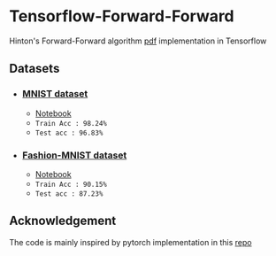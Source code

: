 # Tensorflow-Forward-Forward

Hinton's Forward-Forward algorithm [pdf](https://www.cs.toronto.edu/~hinton/FFA13.pdf) implementation in Tensorflow

## Datasets
*  ### [MNIST dataset](./MNIST/)
   *  [Notebook](./MNIST/Main.ipynb)
   *  `Train Acc : 98.24%`
   *  `Test acc : 96.83%`

*  ### [Fashion-MNIST dataset](./Fashion-MNIST/)
   *  [Notebook](./Fashion-MNIST/Main.ipynb)
   *  `Train Acc : 90.15%`
   *  `Test acc : 87.23%`

## Acknowledgement 
The code is mainly inspired by pytorch implementation in this [repo](https://github.com/mohammadpz/pytorch_forward_forward)
